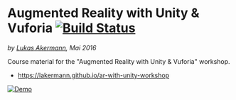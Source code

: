 # Augmented Reality with Unity & Vuforia [![Build Status](https://travis-ci.org/lakermann/test.svg?branch=master)](https://travis-ci.org/lakermann/test)

_by [Lukas Akermann](https://github.com/lakermann), Mai 2016_

Course material for the "Augmented Reality with Unity & Vuforia" workshop.

* <https://lakermann.github.io/ar-with-unity-workshop>

[![Demo](https://img.youtube.com/vi/3RIOEBiPE-k/0.jpg)](https://www.youtube.com/watch?v=3RIOEBiPE-k)

